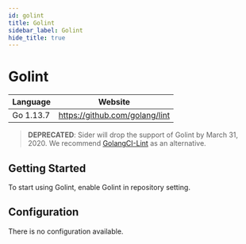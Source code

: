 ```yaml
---
id: golint
title: Golint
sidebar_label: Golint
hide_title: true
---
```


# Golint

| Language  | Website                        |
| --------- | ------------------------------ |
| Go 1.13.7 | https://github.com/golang/lint |

> **DEPRECATED**: Sider will drop the support of Golint by March 31, 2020. We recommend [GolangCI-Lint](golangci-lint.md) as an alternative.

## Getting Started

To start using Golint, enable Golint in repository setting.

## Configuration

There is no configuration available.
